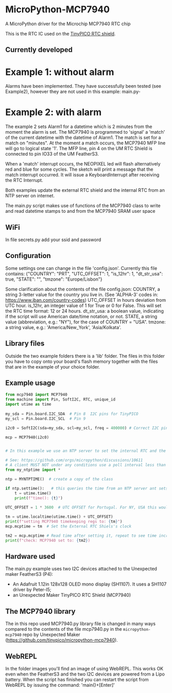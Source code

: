 # MicroPython-MCP7940
A MicroPython driver for the Microchip MCP7940 RTC chip

This is the RTC IC used on the [TinyPICO RTC shield](https://www.tinypico.com/add-ons).

## Currently developed

# Example 1: without alarm
Alarms have been implemented. They have successfully been tested (see Example2), however they are not used in this example: main.py-

# Example 2: with alarm
The example 2 sets Alarm1 for a datetime which is 2 minutes from the moment the alarm is set. The MCP7940 is programmed to 'signal' a 'match' of the current datetime with the datetime of Alarm1. The match is set for a match on "minutes". At the moment a match occurs, the MCP7940 MFP line will go to logical state '1'. 
The MFP line, pin 4 on the UM RTC Shield is connected to pin IO33 of the UM FeatherS3.

When a 'match' interrupt occurs, the NEOPIXEL led will flash alternatively red and blue for some cycles. The sketch will print a message that the match interrupt occurred. It will issue a KeyboardInterrupt after receiving the RTC Interrupt.

Both examples update the external RTC shield and the internal RTC from an NTP server on internet.

The main.py script makes use of functions of the MCP7940 class to write and read datetime stamps to and from the MCP7940 SRAM user space

## WiFi
In file secrets.py add your ssid and password

## Configuration
Some settings one can change in the file 'config.json'.
Currently this file contains:
{"COUNTRY": "PRT", "UTC_OFFSET": 1, "is_12hr": 1, "dt_str_usa": true, "STATE": "", "tmzone": "Europe/Lisbon"}

Some clarification about the contents of the file config.json:
COUNTRY, a string 3-letter value for the country you live in. (See 'ALPHA-3' codes in: https://www.iban.com/country-codes)
UTC_OFFSET in hours deviation from UTC hour.
is_12hr, an integer value of 1 for True or 0 for False. This will set the RTC time format: 12 or 24 hours.
dt_str_usa: a boolean value, indicating if the script will use American date/time notation, or not.
STATE, a string value (abbreviation, e.g.: "NY"), for the case of COUNTRY = "USA".
tmzone: a string value, e.g.: 'America/New_York', 'Asia/Kolkata'.

## Library files
Outside the two example folders there is a 'lib' folder. The files in this folder you have to copy onto your board's flash memory together with the files that are in the example of your choice folder.

## Example usage

```python
from mcp7940 import MCP7940
from machine import Pin, SoftI2C, RTC, unique_id 
import utime as time
 
my_sda = Pin.board.I2C_SDA  # Pin 8  I2C pins for TinyPICO
my_scl = Pin.board.I2C_SCL  # Pin 9

i2c0 = SoftI2C(sda=my_sda, scl=my_scl, freq = 400000) # Correct I2C pins for FeatherS3

mcp = MCP7940(i2c0)


# In this example we use an NTP server to set the internal RTC and the external RTC (MCP7940)

# See: https://github.com/orgs/micropython/discussions/10611
# A client MUST NOT under any conditions use a poll interval less than 15 seconds.
from my_ntptime import *

ntp = MYNTPTIME()  # create a copy of the class

if ntp.settime():   # this queries the time from an NTP server ant sets the builtin RTC 
    t = utime.time()
    print(f"time(): {t}")
    
UTC_OFFSET = 1 * 3600  # UTC OFFSET for Portugal. For NY, USA this would be: -4 * 3600

tm = utime.localtime(utime.time() + UTC_OFFSET)
print(f"setting MCP7940 timekeeping regs to: {tm}")
mcp.mcptime = tm  # Set the External RTC Shiels's clock

tm2 = mcp.mcptime # Read time after setting it, repeat to see time incrementing
print(f"check: MCP7940 set to: {tm2})

```

## Hardware used

The main.py example uses two I2C devices attached to the Unexpected maker FeatherS3 (P4):
- An Adafruit 1.12in 128x128 OLED mono display (SH1107). It uses a SH1107 driver by Peter-I5;
- an Unexpected Maker TinyPICO RTC Shield (MCP7940)

## The MCP7940 library

The in this repo used MCP7940.py library file is changed in many ways compared to the
contents of the file mcp7940.py in the ```micropython-mcp7940``` repo
by Unexpected Maker (https://github.com/tinypico/micropython-mcp7940).

## WebREPL
In the folder images you'll find an image of using WebREPL. This works OK even when the FeatherS3 and the two I2C devices are powered from a Lipo battery.
When the script has finished you can restart the script from WebREPL by issuing the command: 'main()+[Enter]'

